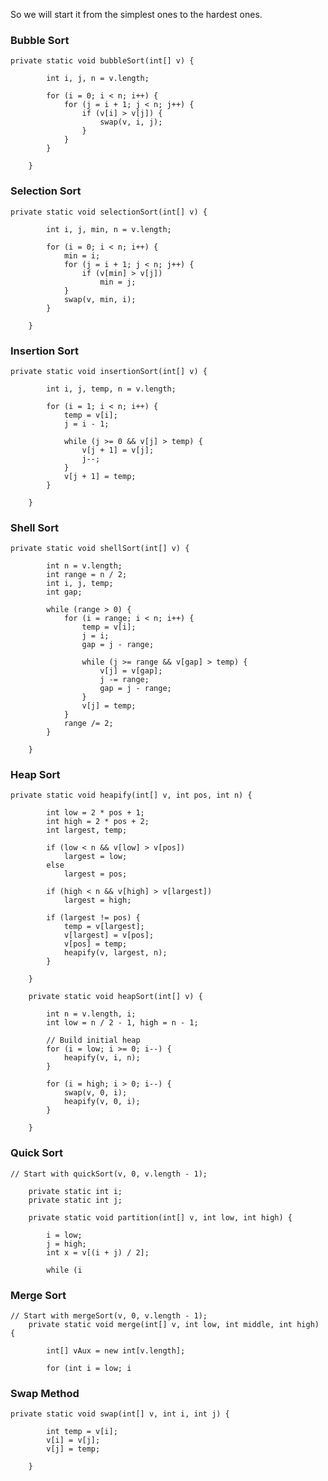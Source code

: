 So we will start it from the simplest ones to the hardest ones.



### Bubble Sort



    
    
    private static void bubbleSort(int[] v) {
    
    		int i, j, n = v.length;
    
    		for (i = 0; i < n; i++) {
    			for (j = i + 1; j < n; j++) {
    				if (v[i] > v[j]) {
    					swap(v, i, j);
    				}
    			}
    		}
    
    	}
    
    






### Selection Sort



    
    
    private static void selectionSort(int[] v) {
    
    		int i, j, min, n = v.length;
    
    		for (i = 0; i < n; i++) {
    			min = i;
    			for (j = i + 1; j < n; j++) {
    				if (v[min] > v[j])
    					min = j;
    			}
    			swap(v, min, i);
    		}
    
    	}
    
    






### Insertion Sort



    
    
    private static void insertionSort(int[] v) {
    
    		int i, j, temp, n = v.length;
    
    		for (i = 1; i < n; i++) {
    			temp = v[i];
    			j = i - 1;
    
    			while (j >= 0 && v[j] > temp) {
    				v[j + 1] = v[j];
    				j--;
    			}
    			v[j + 1] = temp;
    		}
    
    	}
    
    






### Shell Sort



    
    
    private static void shellSort(int[] v) {
    
    		int n = v.length;
    		int range = n / 2;
    		int i, j, temp;
    		int gap;
    
    		while (range > 0) {
    			for (i = range; i < n; i++) {
    				temp = v[i];
    				j = i;
    				gap = j - range;
    
    				while (j >= range && v[gap] > temp) {
    					v[j] = v[gap];
    					j -= range;
    					gap = j - range;
    				}
    				v[j] = temp;
    			}
    			range /= 2;
    		}
    
    	}
    
    






### Heap Sort



    
    
    private static void heapify(int[] v, int pos, int n) {
    
    		int low = 2 * pos + 1;
    		int high = 2 * pos + 2;
    		int largest, temp;
    
    		if (low < n && v[low] > v[pos])
    			largest = low;
    		else
    			largest = pos;
    
    		if (high < n && v[high] > v[largest])
    			largest = high;
    
    		if (largest != pos) {
    			temp = v[largest];
    			v[largest] = v[pos];
    			v[pos] = temp;
    			heapify(v, largest, n);
    		}
    
    	}
    
    	private static void heapSort(int[] v) {
    
    		int n = v.length, i;
    		int low = n / 2 - 1, high = n - 1;
    
    		// Build initial heap
    		for (i = low; i >= 0; i--) {
    			heapify(v, i, n);
    		}
    
    		for (i = high; i > 0; i--) {
    			swap(v, 0, i);
    			heapify(v, 0, i);
    		}
    
    	}
    
    






### Quick Sort



    
    
    // Start with quickSort(v, 0, v.length - 1);
    
    	private static int i;
    	private static int j;
    
    	private static void partition(int[] v, int low, int high) {
    
    		i = low;
    		j = high;
    		int x = v[(i + j) / 2];
    
    		while (i 
    






### Merge Sort



    
    
    // Start with mergeSort(v, 0, v.length - 1);
    	private static void merge(int[] v, int low, int middle, int high) {
    
    		int[] vAux = new int[v.length];
    
    		for (int i = low; i 






### Swap Method



    
    
    private static void swap(int[] v, int i, int j) {
    
    		int temp = v[i];
    		v[i] = v[j];
    		v[j] = temp;
    
    	}